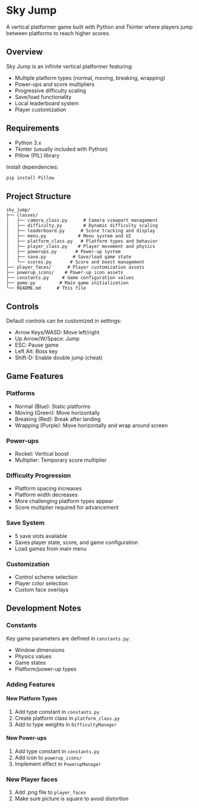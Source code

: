 # Sky Jump

A vertical platformer game built with Python and Tkinter where players jump between platforms to reach higher scores.

## Overview

Sky Jump is an infinite vertical platformer featuring:
- Multiple platform types (normal, moving, breaking, wrapping)
- Power-ups and score multipliers  
- Progressive difficulty scaling
- Save/load functionality
- Local leaderboard system
- Player customization

## Requirements

- Python 3.x
- Tkinter (usually included with Python)
- Pillow (PIL) library

Install dependencies:
```bash
pip install Pillow
```

## Project Structure

```
sky_jump/
├── classes/
│   ├── camera_class.py      # Camera viewport management
│   ├── difficulty.py        # Dynamic difficulty scaling 
│   ├── leaderboard.py      # Score tracking and display
│   ├── menu.py            # Menu system and UI
│   ├── platform_class.py   # Platform types and behavior
│   ├── player_class.py    # Player movement and physics
│   ├── powerups.py       # Power-up system
│   ├── save.py          # Save/load game state
│   └── scores.py       # Score and boost management
├── player_faces/      # Player customization assets
├── powerup_icons/    # Power-up icon assets
├── constants.py     # Game configuration values
├── game.py         # Main game initialization
└── README.md      # This file
```

## Controls

Default controls can be customized in settings:
- Arrow Keys/WASD: Move left/right
- Up Arrow/W/Space: Jump
- ESC: Pause game
- Left Alt: Boss key
- Shift-D: Enable double jump (cheat)

## Game Features

### Platforms
- Normal (Blue): Static platforms
- Moving (Green): Move horizontally
- Breaking (Red): Break after landing
- Wrapping (Purple): Move horizontally and wrap around screen

### Power-ups
- Rocket: Vertical boost
- Multiplier: Temporary score multiplier

### Difficulty Progression
- Platform spacing increases
- Platform width decreases  
- More challenging platform types appear
- Score multiplier required for advancement

### Save System
- 5 save slots available
- Saves player state, score, and game configuration
- Load games from main menu

### Customization  
- Control scheme selection
- Player color selection
- Custom face overlays

## Development Notes

### Constants
Key game parameters are defined in `constants.py`:
- Window dimensions
- Physics values  
- Game states
- Platform/power-up types

### Adding Features

#### New Platform Types
1. Add type constant in `constants.py`
2. Create platform class in `platform_class.py`
3. Add to type weights in `DifficultyManager`

#### New Power-ups  
1. Add type constant in `constants.py`
2. Add icon to `powerup_icons/`
3. Implement effect in `PowerupManager`

### New Player faces
1. Add .png file to `player_faces`
2. Make sure picture is square to avoid distortion